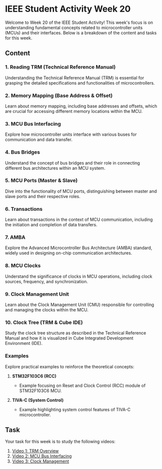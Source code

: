 # IEEE Student Activity Week 20

Welcome to Week 20 of the IEEE Student Activity! This week's focus is on understanding fundamental concepts related to microcontroller units (MCUs) and their interfaces. Below is a breakdown of the content and tasks for this week.

## Content

### 1. Reading TRM (Technical Reference Manual)
Understanding the Technical Reference Manual (TRM) is essential for grasping the detailed specifications and functionalities of microcontrollers.

### 2. Memory Mapping (Base Address & Offset)
Learn about memory mapping, including base addresses and offsets, which are crucial for accessing different memory locations within the MCU.

### 3. MCU Bus Interfacing
Explore how microcontroller units interface with various buses for communication and data transfer.

### 4. Bus Bridges
Understand the concept of bus bridges and their role in connecting different bus architectures within an MCU system.

### 5. MCU Ports (Master & Slave)
Dive into the functionality of MCU ports, distinguishing between master and slave ports and their respective roles.

### 6. Transactions
Learn about transactions in the context of MCU communication, including the initiation and completion of data transfers.

### 7. AMBA
Explore the Advanced Microcontroller Bus Architecture (AMBA) standard, widely used in designing on-chip communication architectures.

### 8. MCU Clocks
Understand the significance of clocks in MCU operations, including clock sources, frequency, and synchronization.

### 9. Clock Management Unit
Learn about the Clock Management Unit (CMU) responsible for controlling and managing the clocks within the MCU.

### 10. Clock Tree (TRM & Cube IDE)
Study the clock tree structure as described in the Technical Reference Manual and how it is visualized in Cube Integrated Development Environment (IDE).

### Examples
Explore practical examples to reinforce the theoretical concepts:

1. **STM32F103C6 (RCC)**
   - Example focusing on Reset and Clock Control (RCC) module of STM32F103C6 MCU.

2. **TIVA-C (System Control)**
   - Example highlighting system control features of TIVA-C microcontroller.

## Task
Your task for this week is to study the following videos:

1. [Video 1: TRM Overview](https://youtu.be/jTASGW8HEa0?si=kyTR8sQ2bjEdxIJz)
2. [Video 2: MCU Bus Interfacing](https://youtu.be/Yz8fw59ZETU?si=Ox9g4-bE2dGPB3Y8)
3. [Video 3: Clock Management](https://youtu.be/zTVB8O6rmlM?si=rlPBJPTS4qU_nuqY)
